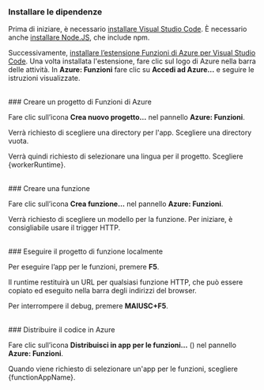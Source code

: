 ### <a name="install-dependencies"></a>Installare le dipendenze

Prima di iniziare, è necessario <a href="https://go.microsoft.com/fwlink/?linkid=2016593" target="_blank">installare Visual Studio Code</a>. È necessario anche <a href="https://go.microsoft.com/fwlink/?linkid=2016195" target="_blank">installare Node.JS</a>, che include npm.

Successivamente, <a href="https://go.microsoft.com/fwlink/?linkid=2016800" target="_blank">installare l’estensione Funzioni di Azure per Visual Studio Code</a>. Una volta installata l'estensione, fare clic sul logo di Azure nella barra delle attività. In **Azure: Funzioni** fare clic su **Accedi ad Azure…** e seguire le istruzioni visualizzate.

<br/>
### <a name="create-an-azure-functions-project"></a>Creare un progetto di Funzioni di Azure

Fare clic sull’icona **Crea nuovo progetto…** nel pannello **Azure: Funzioni**.

Verrà richiesto di scegliere una directory per l'app. Scegliere una directory vuota.

Verrà quindi richiesto di selezionare una lingua per il progetto. Scegliere {workerRuntime}.

<br/>
### <a name="create-a-function"></a>Creare una funzione

Fare clic sull’icona **Crea funzione…** nel pannello **Azure: Funzioni**.

Verrà richiesto di scegliere un modello per la funzione. Per iniziare, è consigliabile usare il trigger HTTP.

<br/>
### <a name="run-your-function-project-locally"></a>Eseguire il progetto di funzione localmente

Per eseguire l’app per le funzioni, premere **F5**.

Il runtime restituirà un URL per qualsiasi funzione HTTP, che può essere copiato ed eseguito nella barra degli indirizzi del browser.

Per interrompere il debug, premere **MAIUSC+F5**.

<br/>
### <a name="deploy-your-code-to-azure"></a>Distribuire il codice in Azure

Fare clic sull’icona **Distribuisci in app per le funzioni…** (<ChevronUp/>) nel pannello **Azure: Funzioni**.

Quando viene richiesto di selezionare un'app per le funzioni, scegliere {functionAppName}.
